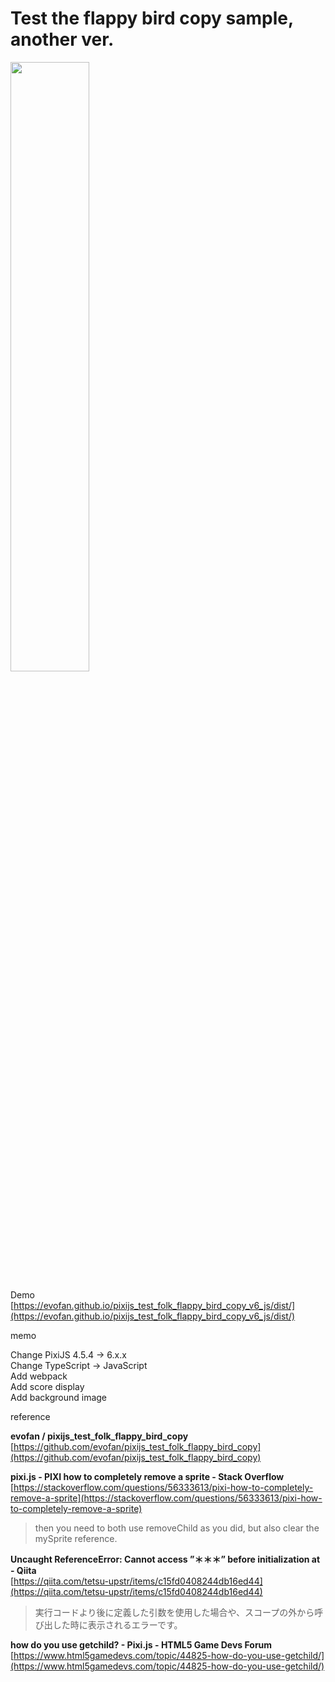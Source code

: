 # Test the flappy bird copy sample, another ver.

<img src="https://evofan.github.io/pixijs_test_folk_flappy_bird_copy_v6_js/screenshot/pic_screenshot3.jpg" width="50%">  

Demo  
[https://evofan.github.io/pixijs_test_folk_flappy_bird_copy_v6_js/dist/](https://evofan.github.io/pixijs_test_folk_flappy_bird_copy_v6_js/dist/)  

memo  

Change PixiJS 4.5.4 -> 6.x.x  
Change TypeScript -> JavaScript  
Add webpack  
Add score display  
Add background image  

reference  

**evofan / pixijs_test_folk_flappy_bird_copy**  
[https://github.com/evofan/pixijs_test_folk_flappy_bird_copy](https://github.com/evofan/pixijs_test_folk_flappy_bird_copy)  

**pixi.js - PIXI how to completely remove a sprite - Stack Overflow**  
[https://stackoverflow.com/questions/56333613/pixi-how-to-completely-remove-a-sprite](https://stackoverflow.com/questions/56333613/pixi-how-to-completely-remove-a-sprite)  
>then you need to both use removeChild as you did, but also clear the mySprite reference.  

**Uncaught ReferenceError: Cannot access ”＊＊＊” before initialization at - Qiita**  
[https://qiita.com/tetsu-upstr/items/c15fd0408244db16ed44](https://qiita.com/tetsu-upstr/items/c15fd0408244db16ed44)  
>実行コードより後に定義した引数を使用した場合や、スコープの外から呼び出した時に表示されるエラーです。  

**how do you use getchild? - Pixi.js - HTML5 Game Devs Forum**  
[https://www.html5gamedevs.com/topic/44825-how-do-you-use-getchild/](https://www.html5gamedevs.com/topic/44825-how-do-you-use-getchild/)  


